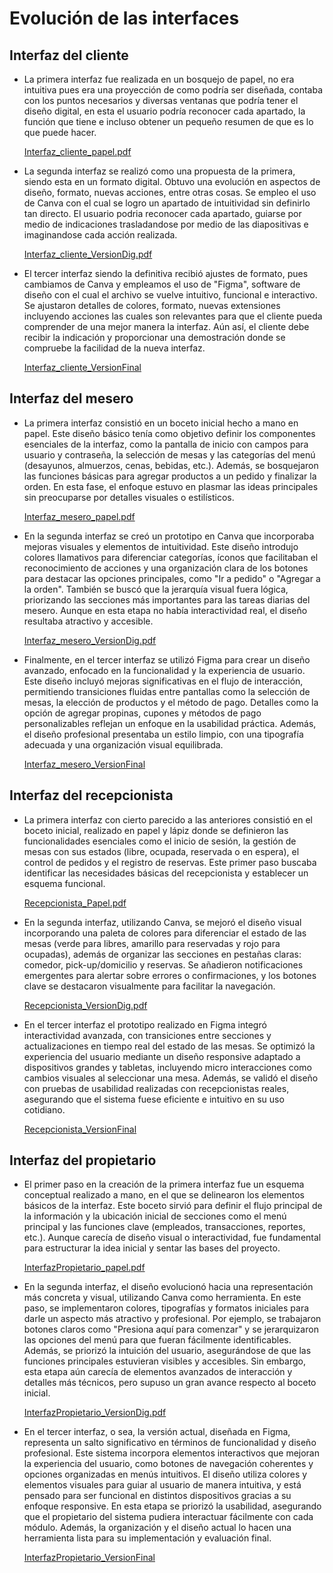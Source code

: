 # Evolución de las interfaces

##  Interfaz del cliente
- La primera interfaz fue realizada en un bosquejo de papel, no era intuitiva pues era una proyección de como podría ser diseñada, contaba con los puntos necesarios y diversas ventanas que podría tener el diseño digital, en esta el usuario podría reconocer cada apartado, la función que tiene e incluso obtener un pequeño resumen de que es lo que puede hacer.

    [Interfaz_cliente_papel.pdf](https://github.com/user-attachments/files/17597019/Interfaz_cliente_papel.pdf)

- La segunda interfaz se realizó como una propuesta de la primera, siendo esta en un formato digital. Obtuvo una evolución en aspectos de diseño, formato, nuevas acciones, entre otras cosas. Se empleo el uso de Canva con el cual se logro un apartado de intuitividad sin definirlo tan directo. El usuario podria reconocer cada apartado, guiarse por medio de indicaciones trasladandose por medio de las diapositivas e imaginandose cada acción realizada.

    [Interfaz_cliente_VersionDig.pdf](https://github.com/ValeriaCouoh/GastroSoft/blob/main/GastroSoft/SEGUNDA%20ENTREGA/3.%20DISE%C3%91O/DISE%C3%91O%20DIGITAL/InterfazCliente.pdf)

- El tercer interfaz siendo la definitiva recibió ajustes de formato, pues cambiamos de Canva y empleamos el uso de "Figma", software de diseño con el cual el archivo se vuelve intuitivo, funcional e interactivo. Se ajustaron detalles de colores, formato, nuevas extensiones incluyendo acciones las cuales son relevantes para que el cliente pueda comprender de una mejor manera la interfaz. Aún así, el cliente debe recibir la indicación y proporcionar una demostración donde se compruebe la facilidad de la nueva interfaz.

    [Interfaz_cliente_VersionFinal](https://www.figma.com/proto/uR4sfgn1d5KxjXOZ2FwhJz/Untitled?node-id=2-4&t=7vFexjjW5UMVmbbK-1&starting-point-node-id=2%3A4)

##  Interfaz del mesero
- La primera interfaz consistió en un boceto inicial hecho a mano en papel. Este diseño básico tenía como objetivo definir los componentes esenciales de la interfaz, como la pantalla de inicio con campos para usuario y contraseña, la selección de mesas y las categorías del menú (desayunos, almuerzos, cenas, bebidas, etc.). Además, se bosquejaron las funciones básicas para agregar productos a un pedido y finalizar la orden. En esta fase, el enfoque estuvo en plasmar las ideas principales sin preocuparse por detalles visuales o estilísticos.

    [Interfaz_mesero_papel.pdf](https://github.com/user-attachments/files/17597049/Interfaz_mesero_papel.pdf)

- En la segunda interfaz se creó un prototipo en Canva que incorporaba mejoras visuales y elementos de intuitividad. Este diseño introdujo colores llamativos para diferenciar categorías, íconos que facilitaban el reconocimiento de acciones y una organización clara de los botones para destacar las opciones principales, como "Ir a pedido" o "Agregar a la orden". También se buscó que la jerarquía visual fuera lógica, priorizando las secciones más importantes para las tareas diarias del mesero. Aunque en esta etapa no había interactividad real, el diseño resultaba atractivo y accesible.

    [Interfaz_mesero_VersionDig.pdf](https://github.com/ValeriaCouoh/GastroSoft/blob/main/GastroSoft/SEGUNDA%20ENTREGA/3.%20DISE%C3%91O/DISE%C3%91O%20DIGITAL/InterfazMesero.pdf)

- Finalmente, en el tercer interfaz se utilizó Figma para crear un diseño avanzado, enfocado en la funcionalidad y la experiencia de usuario. Este diseño incluyó mejoras significativas en el flujo de interacción, permitiendo transiciones fluidas entre pantallas como la selección de mesas, la elección de productos y el método de pago. Detalles como la opción de agregar propinas, cupones y métodos de pago personalizables reflejan un enfoque en la usabilidad práctica. Además, el diseño profesional presentaba un estilo limpio, con una tipografía adecuada y una organización visual equilibrada.

    [Interfaz_mesero_VersionFinal](https://www.figma.com/proto/uggWDeWWCAuPnyslCzQAWd/Interfaz_Mesero?node-id=1-59&node-type=canvas&t=U6aM0UkBckmPk0D7-0&scaling=scale-down&content-scaling=fixed&page-id=0%3A1&starting-point-node-id=1%3A59)

##  Interfaz del recepcionista
- La primera interfaz con cierto parecido a las anteriores consistió en el boceto inicial, realizado en papel y lápiz donde se definieron las funcionalidades esenciales como el inicio de sesión, la gestión de mesas con sus estados (libre, ocupada, reservada o en espera), el control de pedidos y el registro de reservas. Este primer paso buscaba identificar las necesidades básicas del recepcionista y establecer un esquema funcional.

    [Recepcionista_Papel.pdf](https://github.com/user-attachments/files/17602497/Recepcionista_Papel.pdf)

- En la segunda interfaz, utilizando Canva, se mejoró el diseño visual incorporando una paleta de colores para diferenciar el estado de las mesas (verde para libres, amarillo para reservadas y rojo para ocupadas), además de organizar las secciones en pestañas claras: comedor, pick-up/domicilio y reservas. Se añadieron notificaciones emergentes para alertar sobre errores o confirmaciones, y los botones clave se destacaron visualmente para facilitar la navegación.

    [Recepcionista_VersionDig.pdf](https://github.com/ValeriaCouoh/GastroSoft/blob/main/GastroSoft/SEGUNDA%20ENTREGA/3.%20DISE%C3%91O/DISE%C3%91O%20DIGITAL/InterfazMesero.pdf)

- En el tercer interfaz el prototipo realizado en Figma integró interactividad avanzada, con transiciones entre secciones y actualizaciones en tiempo real del estado de las mesas. Se optimizó la experiencia del usuario mediante un diseño responsive adaptado a dispositivos grandes y tabletas, incluyendo micro interacciones como cambios visuales al seleccionar una mesa. Además, se validó el diseño con pruebas de usabilidad realizadas con recepcionistas reales, asegurando que el sistema fuese eficiente e intuitivo en su uso cotidiano.

    [Recepcionista_VersionFinal](https://www.figma.com/proto/KFOkRCe3Ol2Q9VdnfKKMSL/Interfaz_Recepcionista?node-id=4-2&t=KnTPmmdqtia6kGz6-1)

##  Interfaz del propietario
- El primer paso en la creación de la primera interfaz fue un esquema conceptual realizado a mano, en el que se delinearon los elementos básicos de la interfaz. Este boceto sirvió para definir el flujo principal de la información y la ubicación inicial de secciones como el menú principal y las funciones clave (empleados, transacciones, reportes, etc.). Aunque carecía de diseño visual o interactividad, fue fundamental para estructurar la idea inicial y sentar las bases del proyecto.

    [InterfazPropietario_papel.pdf](https://github.com/user-attachments/files/17602535/InterfazPropietario_papel.pdf)

- En la segunda interfaz, el diseño evolucionó hacia una representación más concreta y visual, utilizando Canva como herramienta. En este paso, se implementaron colores, tipografías y formatos iniciales para darle un aspecto más atractivo y profesional. Por ejemplo, se trabajaron botones claros como "Presiona aquí para comenzar" y se jerarquizaron las opciones del menú para que fueran fácilmente identificables. Además, se priorizó la intuición del usuario, asegurándose de que las funciones principales estuvieran visibles y accesibles. Sin embargo, esta etapa aún carecía de elementos avanzados de interacción y detalles más técnicos, pero supuso un gran avance respecto al boceto inicial.

    [InterfazPropietario_VersionDig.pdf](https://github.com/ValeriaCouoh/GastroSoft/blob/main/GastroSoft/SEGUNDA%20ENTREGA/3.%20DISE%C3%91O/DISE%C3%91O%20DIGITAL/InterfazRecepcionista.pdf)

- En el tercer interfaz, o sea, la versión actual, diseñada en Figma, representa un salto significativo en términos de funcionalidad y diseño profesional. Este sistema incorpora elementos interactivos que mejoran la experiencia del usuario, como botones de navegación coherentes y opciones organizadas en menús intuitivos. El diseño utiliza colores y elementos visuales para guiar al usuario de manera intuitiva, y está pensado para ser funcional en distintos dispositivos gracias a su enfoque responsive. En esta etapa se priorizó la usabilidad, asegurando que el propietario del sistema pudiera interactuar fácilmente con cada módulo. Además, la organización y el diseño actual lo hacen una herramienta lista para su implementación y evaluación final.


    [InterfazPropietario_VersionFinal](https://www.figma.com/proto/GUtgJbgEogYZhliFn3of9T/Interfaz_Propietario?node-id=2-3729&node-type=canvas&t=jhtboE6AJt3DAz2V-0&scaling=contain&content-scaling=fixed&page-id=0%3A1)
